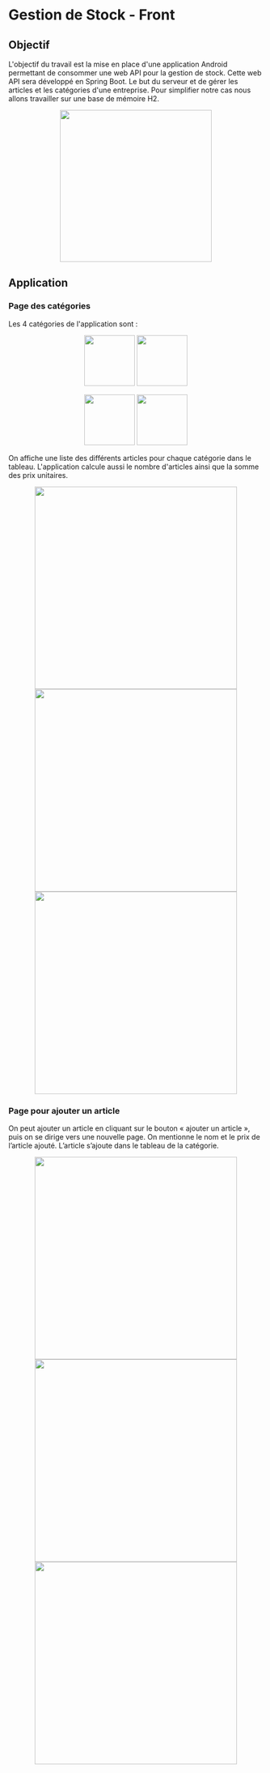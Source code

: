 # Gestion de Stock - Front

## Objectif

L'objectif du travail est la mise en place d'une application Android permettant de consommer une web API pour la gestion de stock.
Cette web API sera développé en Spring Boot.
Le but du serveur et de gérer les articles et les catégories d'une entreprise.
Pour simplifier notre cas nous allons travailler sur une base de mémoire H2.

<p align="middle">
  <img src="https://user-images.githubusercontent.com/65272079/154544290-0b1e2183-bcb0-4c8b-a714-eb3953e3c987.png" height="300px"/>
</p>

## Application

### Page des catégories

Les 4 catégories de l'application sont :

<p align="middle">
  <img src="https://user-images.githubusercontent.com/65272079/154689407-ad26fd8f-c041-4eb7-8926-d859f6e1feb3.png" height="100px"/>
  <img src="https://user-images.githubusercontent.com/65272079/154689309-2ecb179a-455b-4652-8007-e9bbfc3232ff.png" height="100px"/>
</p>
<p align="middle">
  <img src="https://user-images.githubusercontent.com/65272079/154689339-1bce103e-acb7-480c-a21c-d56cd29bc34a.png" height="100px"/>
  <img src="https://user-images.githubusercontent.com/65272079/154689364-8c7a6feb-9964-4149-b553-2e8e5c73a5d5.png" height="100px"/>
</p>

On affiche une liste des différents articles pour chaque catégorie dans le tableau. L'application calcule aussi le nombre d'articles ainsi que la somme des prix unitaires.

<p align="middle">
  <img src="https://user-images.githubusercontent.com/65272079/154689234-ac95abe6-e60d-49a8-8865-199c20e83b4e.png" height="400px"/>
  <img src="https://user-images.githubusercontent.com/65272079/154689136-066b1555-7509-4792-a16e-10b5e9b3d92e.png" height="400px"/>
  <img src="https://user-images.githubusercontent.com/65272079/154689179-64c452a9-1667-4d5c-bdae-649ad0d41ad6.png" height="400px"/>
</p>

### Page pour ajouter un article

On peut ajouter un article en cliquant sur le bouton « ajouter un article », puis on se dirige vers une nouvelle page. On mentionne le nom et le prix de l’article ajouté. L’article s’ajoute dans le tableau de la catégorie.

<p align="middle">
  <img src="https://user-images.githubusercontent.com/65272079/154691468-39a003fe-6516-4630-b5c1-c3ca2ef908f5.png" height="400px"/>
  <img src="https://user-images.githubusercontent.com/65272079/154691585-6d36efb1-59fd-435d-8d21-657f7c617416.png" height="400px"/>
  <img src="https://user-images.githubusercontent.com/65272079/154691663-c4807c18-8c4f-481d-93d2-dbe8a00ea422.png" height="400px"/>
</p>


